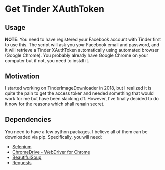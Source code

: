# Get Tinder XAuthToken

## Usage
**NOTE**: You need to have registered your Facebook account with Tinder first to use this.
The script will ask you your Facebook email and password, and it will retrieve a Tinder XAuthToken automatically using automated browser (Google Chrome). You probably already have Google Chrome on your computer but if not, you need to install it. 

## Motivation
I started working on TinderImageDownloader in 2018, but I realized it is quite the pain to get the access token and needed something that would work for me but have been slacking off. However, I've finally decided to do it now for the reasons which shall remain secret.

## Dependencies
You need to have a few python packages. I believe all of them can be downloaded via pip. Specifically, you will need: 

- [Selenium](https://pypi.org/project/selenium/)
- [ChromeDrive - WebDriver for Chrome](https://sites.google.com/a/chromium.org/chromedriver/downloads)
- [BeautifulSoup](https://pypi.org/project/beautifulsoup4/)
- [Requests](https://pypi.org/project/requests/) 
